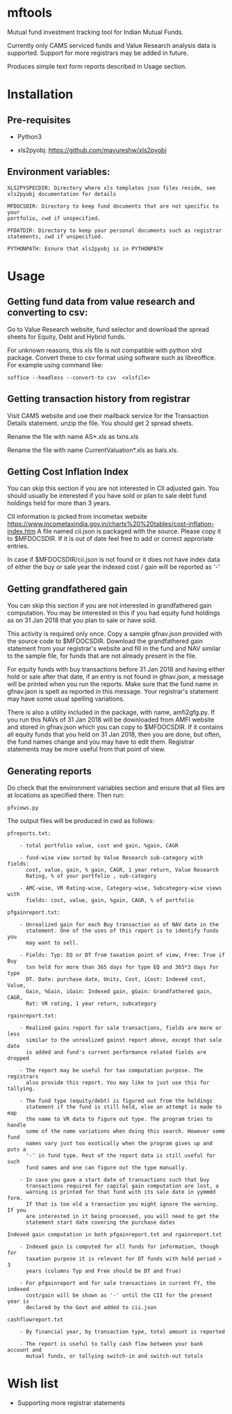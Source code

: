 # mftools

Mutual fund investment tracking tool for Indian Mutual Funds.

Currently only CAMS serviced funds and Value Research analysis data is
supported. Support for more registrars may be added in future.

Produces simple text form reports described in Usage section.

# Installation

## Pre-requisites

- Python3

- xls2pyobj: https://github.com/mayureshw/xls2pyobj

## Environment variables:

    XLS2PYSPECDIR: Directory where xls templates json files reside, see
    xls2pyobj documentation for details

    MFDOCSDIR: Directory to keep fund documents that are not specific to your
    portfolio, cwd if unspecified.

    PFDATDIR: Directory to keep your personal documents such as registrar
    statements, cwd if unspecified.

    PYTHONPATH: Esnure that xls2pyobj is in PYTHONPATH

# Usage

## Getting fund data from value research and converting to csv:

Go to Value Research website, fund selector and download the spread sheets for
Equity, Debt and Hybrid funds.

For unknown reasons, this xls file is not compatible with python xlrd package.
Convert these to csv format using software such as libreoffice. For example
using command like:

    soffice --headless --convert-to csv  <xlsfile>

## Getting transaction history from registrar

Visit CAMS website and use their mailback service for the Transaction Details
statement. unzip the file. You should get 2 spread sheets.

Rename the file with name AS*.xls as txns.xls

Rename the file with name CurrentValuation*.xls as bals.xls.

## Getting Cost Inflation Index

You can skip this section if you are not interested in CII adjusted gain. You
should usually be interested if you have sold or plan to sale debt fund
holdings held for more than 3 years.

CII information is picked from incometax website
https://www.incometaxindia.gov.in/charts%20%20tables/cost-inflation-index.htm A
file named cii.json is packaged with the source. Please copy it to $MFDOCSDIR.
If it is out of date feel free to add or correct approriate entries.

In case if $MFDOCSDIR/cii.json is not found or it does not have index data of
either the buy or sale year the indexed cost / gain will be reported as '-'

## Getting grandfathered gain

You can skip this section if you are not interested in grandfathered gain
computation. You may be interested in this if you had equity fund holdings as
on 31 Jan 2018 that you plan to sale or have sold.

This activity is required only once. Copy a sample gfnav.json provided with the
source code to $MFDOCSDIR. Download the grandfathered gain statement from your
registrar's website and fill in the fund and NAV similar to the sample file,
for funds that are not already present in the file.

For equity funds with buy transactions before 31 Jan 2018 and having either
hold or sale after that date, if an entry is not found in gfnav.json, a message
will be printed when you run the reports. Make sure that the fund name in
gfnav.jaon is spelt as reported in this message. Your registrar's statement may
have some usual spelling variations.

There is also a utility included in the package, with name, amfi2gfg.py. If you
run this NAVs of 31 Jan 2018 will be downloaded from AMFI website and stored in
gfnav.json which you can copy to $MFDOCSDIR. If it contains all equity funds
that you held on 31 Jan 2018, then you are done, but often, the fund names
change and you may have to edit them. Registrar statements may be more useful
from that point of view.

## Generating reports

Do check that the environment variables section and ensure that all files are
at locations as specified there. Then run:

    pfviews.py

The output files will be produced in cwd as follows:

    pfreports.txt: 

        - total portfolio value, cost and gain, %gain, CAGR
        
        - fund-wise view sorted by Value Research sub-category with fields:
          cost, value, gain, % gain, CAGR, 1 year return, Value Research
          Rating, % of your portfolio , sub-category
        
        - AMC-wise, VR Rating-wise, Category-wise, Subcategory-wise views with
          fields: cost, value, gain, %gain, CAGR, % of portfolio

    pfgainreport.txt:

        - Unrealized gain for each Buy transaction as of NAV date in the
          statement. One of the uses of this report is to identify funds you
          may want to sell.

        - Fields: Typ: EQ or DT from taxation point of view, Free: True if Buy
          txn held for more than 365 days for type EQ and 365*3 days for type
          DT. Date: purchase date, Units, Cost, iCost: Indexed cost, Value,
          Gain, %Gain, iGain: Indexed gain, gGain: Grandfathered gain, CAGR,
          Rat: VR rating, 1 year return, subcategory

    rgainreport.txt:

        - Realized gains report for sale transactions, fields are more or less
          similar to the unrealized gainst report above, except that sale date
          is added and fund's current performance related fields are dropped

        - The report may be useful for tax computation purpose. The registrars
          also provide this report. You may like to just use this for tallying.

        - The fund type (equity/debt) is figured out from the holdings
          statement if the fund is still held, else an attempt is made to map
          the name to VR data to figure out type. The program tries to handle
          some of the name variations when doing this search. However some fund
          names vary just too exotically when the program gives up and puts a
          '-' in fund type. Rest of the report data is still useful for such
          fund names and one can figure out the type manually.

        - In case you gave a start date of transactions such that buy
          transactions required for capital gain computation are lost, a
          warning is printed for that fund with its sale date in yymmdd form.
          If that is too old a transaction you might ignore the warning. If you
          are interested in it being processed, you will need to get the
          statement start date covering the purchase dates

    Indexed gain computation in both pfgainreport.txt and rgainreport.txt

        - Indexed gain is computed for all funds for information, though for
          taxation purpose it is relevant for DT funds with hold period > 3
          years (columns Typ and Free should be DT and True)

        - For pfgainreport and for sale transactions in current FY, the indexed
          cost/gain will be shown as '-' until the CII for the present year is
          declared by the Govt and added to cii.json

    cashflowreport.txt

        - By financial year, by transaction type, total amount is reported

        - The report is useful to tally cash flow between your bank account and
          mutual funds, or tallying switch-in and switch-out totals

# Wish list

- Supporting more registrar statements
